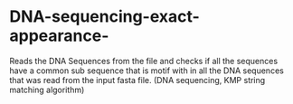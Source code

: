 # DNA-sequencing-exact-appearance-
Reads the DNA Sequences from the file and checks if all the sequences have a common sub sequence that is motif with in all the DNA sequences that was read from the input fasta file. (DNA sequencing, KMP string matching algorithm)
